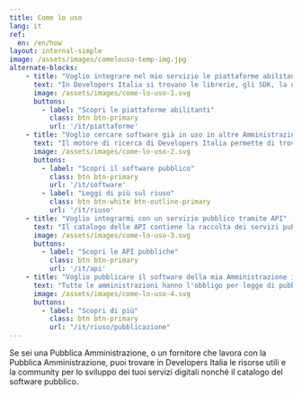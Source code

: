 ```yaml
---
title: Come lo uso
lang: it
ref:
  en: /en/how
layout: internal-simple
image: /assets/images/comelouso-temp-img.jpg
alternate-blocks:
    - title: "Voglio integrare nel mio servizio le piattaforme abilitanti"
      text: "In Developers Italia si trovano le librerie, gli SDK, la documentazione, gli esempi di codice, le risorse e gli ambienti di test di cui hai bisogno per integrare le piattaforme abilitanti del Piano Triennale all'interno del tuo servizio. I repository sono mantenuti dalla community e quindi sono aperti al tuo contributo."
      image: /assets/images/come-lo-uso-1.svg
      buttons:
        - label: "Scopri le piattaforme abilitanti"
          class: btn btn-primary
          url: '/it/piattaforme'
    - title: "Voglio cercare software già in uso in altre Amministrazioni"
      text: "Il motore di ricerca di Developers Italia permette di trovare tutto il software messo a riuso da altre Amministrazioni e il software open source creato da terze parti per la Pubblica Amministrazione."
      image: /assets/images/come-lo-uso-2.svg
      buttons:
        - label: "Scopri il software pubblico"
          class: btn btn-primary
          url: '/it/software'
        - label: "Leggi di più sul riuso"
          class: btn btn-white btn-outline-primary
          url: '/it/riuso'
    - title: "Voglio integrarmi con un servizio pubblico tramite API"
      text: "Il catalogo delle API contiene la raccolta dei servizi pubblici accessibili mediante interoperabilità, con la relativa documentazione e le descrizioni OpenAPI, per permetterti di costruire servizi pubblici digitali moderni."
      image: /assets/images/come-lo-uso-3.svg
      buttons:
        - label: "Scopri le API pubbliche"
          class: btn btn-primary
          url: '/it/api'
    - title: "Voglio pubblicare il software della mia Amministrazione in open source"
      text: "Tutte le amministrazioni hanno l'obbligo per legge di pubblicare in Developers Italia il software da loro commissionato. Le [Linee Guida](/it/riuso/pubblicazione) spiegano dettagliatamente il processo ed includono degli allegati tecnici che le amministrazioni possono includere nei contratti con i propri fornitori al fine di accertarsi di adempiere all'obbligo in modo corretto e di seguire le best practice dell'open source."
      image: /assets/images/come-lo-uso-4.svg
      buttons:
        - label: "Scopri di più"
          class: btn btn-primary
          url: "/it/riuso/pubblicazione"
---
```


Se sei una Pubblica Amministrazione, o un fornitore che lavora con la Pubblica Amministrazione, puoi trovare in Developers Italia le risorse utili e la community per lo sviluppo dei tuoi servizi digitali nonché il catalogo del software pubblico.
